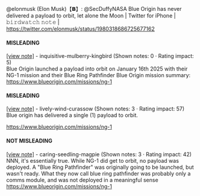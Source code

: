 @elonmusk (Elon Musk)【𝗕】: @SecDuffyNASA Blue Origin has never delivered a payload to orbit, let alone the Moon | Twitter for iPhone | 𝚋𝚒𝚛𝚍𝚠𝚊𝚝𝚌𝚑 𝚗𝚘𝚝𝚎 | https://twitter.com/elonmusk/status/1980318686725677162

#### MISLEADING

[[view note]](https://x.com/i/birdwatch/n/1980328164803973490) - inquisitive-mulberry-kingbird (Shown notes: 0 · Rating impact: 5)\
Blue Origin launched a payload into orbit on January 16th 2025 with their NG-1 mission and their Blue Ring Pathfinder
Blue Origin mission summary:
https://www.blueorigin.com/missions/ng-1

#### MISLEADING

[[view note]](https://x.com/i/birdwatch/n/1980326746907111704) - lively-wind-curassow (Shown notes: 3 · Rating impact: 57)\
Blue origin has delivered a single (1) payload to orbit.

https://www.blueorigin.com/missions/ng-1

#### NOT MISLEADING

[[view note]](https://x.com/i/birdwatch/n/1980335644153889016) - caring-seedling-magpie (Shown notes: 3 · Rating impact: 42)\
NNN, it's essentially true. While NG-1 did get to orbit, no payload was deployed. A "Blue Ring Pathfinder" was originally going to be launched, but wasn't ready. What they now call blue ring pathfinder was probably only a comms module, and was not deployed in a meaningful sense https://www.blueorigin.com/missions/ng-1
